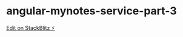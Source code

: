 # angular-mynotes-service-part-3

[Edit on StackBlitz ⚡️](https://stackblitz.com/edit/angular-mynotes-service-part-3)